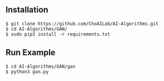 ## Installation
    $ git clone https://github.com/ChoAILab/AI-Algorithms.git
    $ cd AI-Algorithms/GAN/
    $ sudo pip3 install -r requirements.txt


## Run Example
```
$ cd AI-Algorithms/GAN/gan
$ python3 gan.py
```
